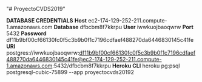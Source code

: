 "# ProyectoCVDS2019" 

**DATABASE CREDENTIALS**
**Host**
ec2-174-129-252-211.compute-1.amazonaws.com
**Database**
dfbcbm8f7kkrpu
**User**
iwwkuojbaoqwrw
**Port**
5432
**Password**
df11b9bf00cf66130fc0f5c3b9b0f1c7196cdfaef488270da6446830145c41fe
**URI**
postgres://iwwkuojbaoqwrw:df11b9bf00cf66130fc0f5c3b9b0f1c7196cdfaef488270da6446830145c41fe@ec2-174-129-252-211.compute-1.amazonaws.com:5432/dfbcbm8f7kkrpu
**Heroku CLI**
heroku pg:psql postgresql-cubic-75899 --app proyectocvds20192
